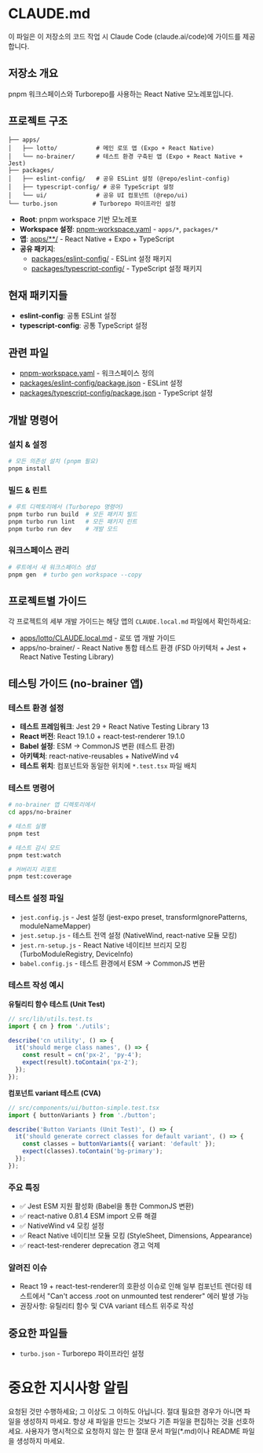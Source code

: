 # CLAUDE.md

이 파일은 이 저장소의 코드 작업 시 Claude Code (claude.ai/code)에 가이드를 제공합니다.

## 저장소 개요

pnpm 워크스페이스와 Turborepo를 사용하는 React Native 모노레포입니다.

## 프로젝트 구조

```
├── apps/
│   ├── lotto/           # 메인 로또 앱 (Expo + React Native)
│   └── no-brainer/      # 테스트 환경 구축된 앱 (Expo + React Native + Jest)
├── packages/
│   ├── eslint-config/   # 공유 ESLint 설정 (@repo/eslint-config)
│   ├── typescript-config/ # 공유 TypeScript 설정
│   └── ui/              # 공유 UI 컴포넌트 (@repo/ui)
└── turbo.json          # Turborepo 파이프라인 설정
```

- **Root**: pnpm workspace 기반 모노레포
- **Workspace 설정**: [pnpm-workspace.yaml](mdc:pnpm-workspace.yaml) - `apps/*`, `packages/*`
- **앱**: [apps/**/](mdc:apps/**) - React Native + Expo + TypeScript
- **공유 패키지**:
  - [packages/eslint-config/](mdc:packages/eslint-config) - ESLint 설정 패키지
  - [packages/typescript-config/](mdc:packages/typescript-config) - TypeScript 설정 패키지

## 현재 패키지들

- **eslint-config**: 공통 ESLint 설정
- **typescript-config**: 공통 TypeScript 설정

## 관련 파일

- [pnpm-workspace.yaml](mdc:pnpm-workspace.yaml) - 워크스페이스 정의
- [packages/eslint-config/package.json](mdc:packages/eslint-config/package.json) - ESLint 설정
- [packages/typescript-config/package.json](mdc:packages/typescript-config/package.json) - TypeScript 설정

## 개발 명령어

### 설치 & 설정

```bash
# 모든 의존성 설치 (pnpm 필요)
pnpm install
```

### 빌드 & 린트

```bash
# 루트 디렉토리에서 (Turborepo 명령어)
pnpm turbo run build  # 모든 패키지 빌드
pnpm turbo run lint   # 모든 패키지 린트
pnpm turbo run dev    # 개발 모드
```

### 워크스페이스 관리

```bash
# 루트에서 새 워크스페이스 생성
pnpm gen  # turbo gen workspace --copy
```

## 프로젝트별 가이드

각 프로젝트의 세부 개발 가이드는 해당 앱의 `CLAUDE.local.md` 파일에서 확인하세요:

- [apps/lotto/CLAUDE.local.md](mdc:apps/lotto/CLAUDE.local.md) - 로또 앱 개발 가이드
- apps/no-brainer/ - React Native 통합 테스트 환경 (FSD 아키텍처 + Jest + React Native Testing Library)

## 테스팅 가이드 (no-brainer 앱)

### 테스트 환경 설정
- **테스트 프레임워크**: Jest 29 + React Native Testing Library 13
- **React 버전**: React 19.1.0 + react-test-renderer 19.1.0
- **Babel 설정**: ESM → CommonJS 변환 (테스트 환경)
- **아키텍처**: react-native-reusables + NativeWind v4
- **테스트 위치**: 컴포넌트와 동일한 위치에 `*.test.tsx` 파일 배치

### 테스트 명령어
```bash
# no-brainer 앱 디렉토리에서
cd apps/no-brainer

# 테스트 실행
pnpm test

# 테스트 감시 모드
pnpm test:watch

# 커버리지 리포트
pnpm test:coverage
```

### 테스트 설정 파일
- `jest.config.js` - Jest 설정 (jest-expo preset, transformIgnorePatterns, moduleNameMapper)
- `jest.setup.js` - 테스트 전역 설정 (NativeWind, react-native 모듈 모킹)
- `jest.rn-setup.js` - React Native 네이티브 브리지 모킹 (TurboModuleRegistry, DeviceInfo)
- `babel.config.js` - 테스트 환경에서 ESM → CommonJS 변환

### 테스트 작성 예시

**유틸리티 함수 테스트 (Unit Test)**
```typescript
// src/lib/utils.test.ts
import { cn } from './utils';

describe('cn utility', () => {
  it('should merge class names', () => {
    const result = cn('px-2', 'py-4');
    expect(result).toContain('px-2');
  });
});
```

**컴포넌트 variant 테스트 (CVA)**
```typescript
// src/components/ui/button-simple.test.tsx
import { buttonVariants } from './button';

describe('Button Variants (Unit Test)', () => {
  it('should generate correct classes for default variant', () => {
    const classes = buttonVariants({ variant: 'default' });
    expect(classes).toContain('bg-primary');
  });
});
```

### 주요 특징
- ✅ Jest ESM 지원 활성화 (Babel을 통한 CommonJS 변환)
- ✅ react-native 0.81.4 ESM import 오류 해결
- ✅ NativeWind v4 모킹 설정
- ✅ React Native 네이티브 모듈 모킹 (StyleSheet, Dimensions, Appearance)
- ✅ react-test-renderer deprecation 경고 억제

### 알려진 이슈
- React 19 + react-test-renderer의 호환성 이슈로 인해 일부 컴포넌트 렌더링 테스트에서 "Can't access .root on unmounted test renderer" 에러 발생 가능
- 권장사항: 유틸리티 함수 및 CVA variant 테스트 위주로 작성

## 중요한 파일들

- `turbo.json` - Turborepo 파이프라인 설정

# 중요한 지시사항 알림

요청된 것만 수행하세요; 그 이상도 그 이하도 아닙니다.
절대 필요한 경우가 아니면 파일을 생성하지 마세요.
항상 새 파일을 만드는 것보다 기존 파일을 편집하는 것을 선호하세요.
사용자가 명시적으로 요청하지 않는 한 절대 문서 파일(*.md)이나 README 파일을 생성하지 마세요.
